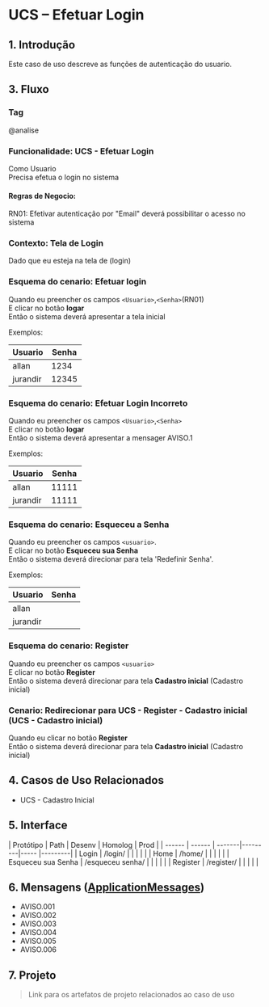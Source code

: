 # UCS – Efetuar Login

## 1. Introdução
Este caso de uso descreve as funções de autenticação do usuario.
 
## 3. Fluxo
<!BDD.INICIO>

### Tag
@analise
### Funcionalidade: UCS - Efetuar Login
Como Usuario  
Precisa efetua o login no sistema  

#### Regras de Negocio:
RN01: Efetivar autenticação por "Email" deverá possibilitar o acesso no sistema

### Contexto: Tela de Login
Dado que eu esteja na tela de (login)

### Esquema do cenario: Efetuar login
Quando eu preencher os campos `<Usuario>`,`<Senha>`(RN01)  
E clicar no botão **logar**  
Então o sistema deverá apresentar a tela inicial  

Exemplos:

| Usuario | Senha  |  
|-------  |--------|  
| allan   | 1234   |  
|jurandir | 12345  |  

### Esquema do cenario: Efetuar Login Incorreto
Quando eu preencher os campos `<Usuario>`,`<Senha>`  
E clicar no botão **logar**  
Então o sistema deverá apresentar a mensager AVISO.1

Exemplos:

| Usuario | Senha  |  
|-------  |--------|  
| allan   | 11111  |  
|jurandir | 11111  |

### Esquema do cenario: Esqueceu a Senha
Quando eu preencher os campos `<usuario>`.  
E clicar no botão **Esqueceu sua Senha**  
Então o sistema deverá direcionar para tela 'Redefinir Senha'.

Exemplos:

| Usuario | Senha  |  
|-------  |--------|  
| allan   |        |  
|jurandir |        |

### Esquema do cenario: Register
Quando eu preencher os campos `<usuario>`  
E clicar no botão **Register**  
Então o sistema deverá direcionar para tela **Cadastro inicial** (Cadastro inicial)  

### Cenario: Redirecionar para UCS - Register - Cadastro inicial (UCS - Cadastro inicial) 
Quando eu clicar no botão **Register**  
Então o sistema deverá direcionar para tela **Cadastro inicial** (Cadastro inicial)

<!BDD.FIM>

## 4. Casos de Uso Relacionados
* UCS - Cadastro Inicial


## 5. Interface
| Protótipo                                                   | Path                       | Desenv | Homolog | Prod |
| ------                                                      | ------                     | -------|---------|----- |---------|
| Login                                                       | /login/                    |        |         |      |         |
| Home                                                        | /home/                     |        |         |      |         |
| Esqueceu sua Senha                                          | /esqueceu senha/           |        |         |      |         |
| Register                                                    | /register/                 |        |         |      |         |

## 6. Mensagens ([ApplicationMessages](src/main/resources/ApplicationMessages.properties))
* AVISO.001
* AVISO.002
* AVISO.003
* AVISO.004
* AVISO.005
* AVISO.006

## 7. Projeto
> Link para os artefatos de projeto relacionados ao caso de uso